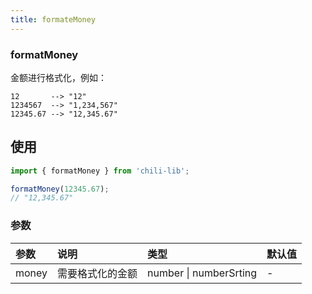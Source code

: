 ```yaml
---
title: formateMoney
---
```


### formatMoney

金额进行格式化，例如：

```
12       --> "12"
1234567  --> "1,234,567"
12345.67 --> "12,345.67"

```

## 使用

```js
import { formatMoney } from 'chili-lib';

formatMoney(12345.67);
// "12,345.67"
```

### 参数

| 参数  | 说明             | 类型                   | 默认值 |
| :---- | :--------------- | :--------------------- | :----- |
| money | 需要格式化的金额 | number \| numberSrting | -      |
